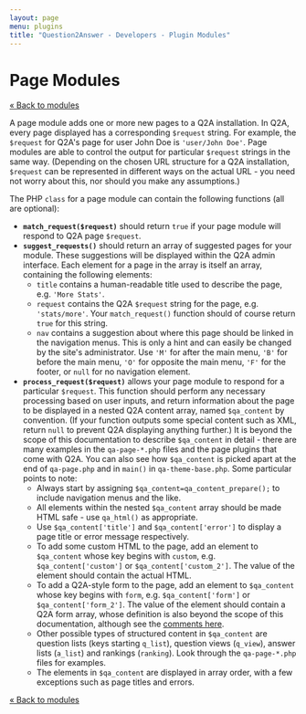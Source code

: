 ```yaml
---
layout: page
menu: plugins
title: "Question2Answer - Developers - Plugin Modules"
---
```


# Page Modules

[« Back to modules](/plugins/modules/)

A page module adds one or more new pages to a Q2A installation. In Q2A, every page displayed has a corresponding `$request` string. For example, the `$request` for Q2A's page for user John Doe is `'user/John Doe'`. Page modules are able to control the output for particular `$request` strings in the same way. (Depending on the chosen URL structure for a Q2A installation, `$request` can be represented in different ways on the actual URL - you need not worry about this, nor should you make any assumptions.)

The PHP `class` for a page module can contain the following functions (all are optional):

*   **`match_request($request)`** should return `true` if your page module will respond to Q2A page `$request`.
*   **`suggest_requests()`** should return an array of suggested pages for your module. These suggestions will be displayed within the Q2A admin interface. Each element for a page in the array is itself an array, containing the following elements:
    *   `title` contains a human-readable title used to describe the page, e.g. `'More Stats'`.
    *   `request` contains the Q2A `$request` string for the page, e.g. `'stats/more'`. Your `match_request()` function should of course return `true` for this string.
    *   `nav` contains a suggestion about where this page should be linked in the navigation menus. This is only a hint and can easily be changed by the site's administrator. Use `'M'` for after the main menu, `'B'` for before the main menu, `'O'` for opposite the main menu, `'F'` for the footer, or `null` for no navigation element.
*   **`process_request($request)`** allows your page module to respond for a particular `$request`. This function should perform any necessary processing based on user inputs, and return information about the page to be displayed in a nested Q2A content array, named `$qa_content` by convention. (If your function outputs some special content such as XML, return `null` to prevent Q2A displaying anything further.) It is beyond the scope of this documentation to describe `$qa_content` in detail - there are many examples in the `qa-page-*.php` files and the page plugins that come with Q2A. You can also see how `$qa_content` is picked apart at the end of `qa-page.php` and in `main()` in `qa-theme-base.php`. Some particular points to note:
    *   Always start by assigning `$qa_content=qa_content_prepare();` to include navigation menus and the like.
    *   All elements within the nested `$qa_content` array should be made HTML safe - use `qa_html()` as appropriate.
    *   Use `$qa_content['title']` and `$qa_content['error']` to display a page title or error message respectively.
    *   To add some custom HTML to the page, add an element to `$qa_content` whose key begins with `custom`, e.g. `$qa_content['custom']` or `$qa_content['custom_2']`. The value of the element should contain the actual HTML.
    *   To add a Q2A-style form to the page, add an element to `$qa_content` whose key begins with `form`, e.g. `$qa_content['form']` or `$qa_content['form_2']`. The value of the element should contain a Q2A form array, whose definition is also beyond the scope of this documentation, although see the [comments here](/plugins/modules/).
    *   Other possible types of structured content in `$qa_content` are question lists (keys starting `q_list`), question views (`q_view`), answer lists (`a_list`) and rankings (`ranking`). Look through the `qa-page-*.php` files for examples.
    *   The elements in `$qa_content` are displayed in array order, with a few exceptions such as page titles and errors.

[« Back to modules](/plugins/modules/)

